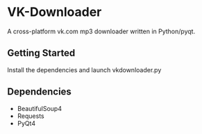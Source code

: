 # VK-Downloader
A cross-platform vk.com mp3 downloader written in Python/pyqt.

## Getting Started
Install the dependencies and launch vkdownloader.py

## Dependencies
* BeautifulSoup4
* Requests
* PyQt4